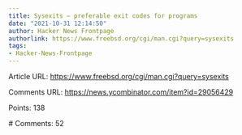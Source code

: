 ```yaml
---
title: Sysexits – preferable exit codes for programs
date: "2021-10-31 12:14:50"
author: Hacker News Frontpage
authorlink: https://www.freebsd.org/cgi/man.cgi?query=sysexits
tags:
- Hacker-News-Frontpage
---
```


<p>Article URL: <a href="https://www.freebsd.org/cgi/man.cgi?query=sysexits">https://www.freebsd.org/cgi/man.cgi?query=sysexits</a></p>
<p>Comments URL: <a href="https://news.ycombinator.com/item?id=29056429">https://news.ycombinator.com/item?id=29056429</a></p>
<p>Points: 138</p>
<p># Comments: 52</p>
